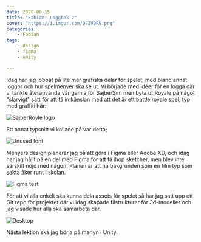 ```yaml
---
date: 2020-09-15
title: "Fabian: Loggbok 2"
cover: "https://i.imgur.com/Q7ZV9RN.png"
categories: 
    - Fabian
tags:
    - design
    - figma
    - unity

---
```


Idag har jag jobbat på lite mer grafiska delar för spelet, med bland annat loggor och hur spelmenyer ska se ut. Vi började med idéer för en logga där vi tänkte återanvända vår gamla för SajberSim men byta ut Royale på något "slarvigt" sätt för att få in känslan med att det är ett battle royale spel, typ med graffiti här:

![SajberRoyle logo](https://media.discordapp.net/attachments/501452852364050443/755391532852576256/logo.png)

Ett annat typsnitt vi kollade på var detta;

![Unused font](https://cdn.discordapp.com/attachments/712594373669290014/755369519727509565/unknown.png)

Menyers design planerar jag på att göra i Figma eller Adobe XD, och idag har jag hållt på en del med Figma för att få ihop sketcher, men blev inte särskilt nöjd med någon. Planen är att ha bakgrunden som en film typ som sakta åker runt i skolan.

![Figma test](https://cdn.discordapp.com/attachments/501452852364050443/755392569374015488/unknown.png)

För att vi alla enkelt ska kunna dela assets för spelet så har jag satt upp ett Git repo för projektet där vi idag skapade filstrukturer för 3d-modeller och jag visade hur alla ska samarbeta där.

![Desktop](https://cdn.discordapp.com/attachments/501452852364050443/755393068458573875/unknown.png)



Nästa lektion ska jag börja på menyn i Unity.


